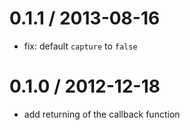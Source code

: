 
0.1.1 / 2013-08-16
==================

 * fix: default `capture` to `false`

0.1.0 / 2012-12-18
==================

  * add returning of the callback function
